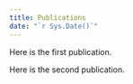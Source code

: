 ```yaml
---
title: Publications
date: "`r Sys.Date()`"
---
```


Here is the first publication. 

Here is the second publication. 